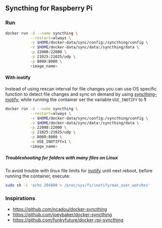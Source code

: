 ## Syncthing for Raspberry Pi

### Run

```bash
docker run -d --name syncthing \
           --restart=always \
           -v $HOME/docker-data/sync/config:/syncthing/config \
           -v $HOME/docker-data/sync/data:/syncthing/data \
           -p 22000:22000 \
           -p 21025:21025/udp \
           -p 8080:8080 \
           <image_name>
```

#### With inotify

Instead of using rescan interval for file changes you can use OS specific function to detect file changes and sync on demand by using [syncthing-inotify](https://github.com/syncthing/syncthing-inotify), while running the container ser the variable ```USE_INOTIFY``` to **1**

```bash
docker run -d --name syncthing \
           --restart=always \
           -v $HOME/docker-data/sync/config:/syncthing/config \
           -v $HOME/docker-data/sync/data:/syncthing/data \
           -p 22000:22000 \
           -p 21025:21025/udp \
           -p 8080:8080 \
           -e USE_INOTIFY=1 \
           <image_name>
```
##### Troubleshooting for folders with many files on Linux

To avoid trouble with linux file limits for [inotify](https://github.com/syncthing/syncthing-inotify#troubleshooting-for-folders-with-many-files-on-linux) until next reboot, before running the container, execute:

```bash
sudo sh -c 'echo 204800 > /proc/sys/fs/inotify/max_user_watches'
```

### Inspirations

- https://github.com/ncadou/docker-syncthing
- https://github.com/joeybaker/docker-syncthing
- https://github.com/funkyfuture/docker-rpi-syncthing
